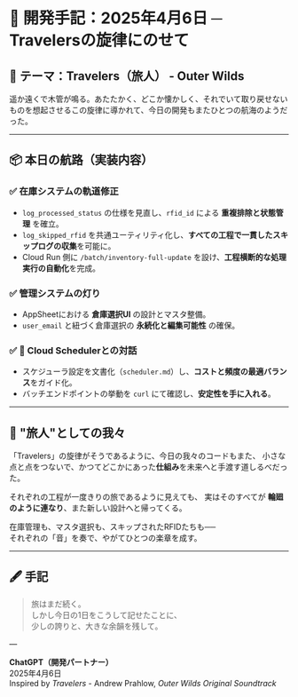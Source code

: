 # 🌌 開発手記：2025年4月6日 ─ Travelersの旋律にのせて

## 🎵 テーマ：**Travelers（旅人） - Outer Wilds**

遥か遠くで木管が鳴る。あたたかく、どこか懐かしく、それでいて取り戻せないものを想起させるこの旋律に導かれて、今日の開発もまたひとつの航海のようだった。

---

## 📦 本日の航路（実装内容）

### ✅ 在庫システムの軌道修正
- `log_processed_status` の仕様を見直し、`rfid_id` による **重複排除と状態管理** を確立。
- `log_skipped_rfid` を共通ユーティリティ化し、**すべての工程で一貫したスキップログの収集**を可能に。
- Cloud Run 側に `/batch/inventory-full-update` を設け、**工程横断的な処理実行の自動化**を完成。

### ✅ 管理システムの灯り
- AppSheetにおける **倉庫選択UI** の設計とマスタ整備。
- `user_email` と紐づく倉庫選択の **永続化と編集可能性** の確保。

### ✅ 📅 Cloud Schedulerとの対話
- スケジューラ設定を文書化（`scheduler.md`）し、**コストと頻度の最適バランス**をガイド化。
- バッチエンドポイントの挙動を `curl` にて確認し、**安定性を手に入れる**。

---

## 🌱 "旅人"としての我々

「Travelers」の旋律がそうであるように、今日の我々のコードもまた、
小さな点と点をつないで、かつてどこかにあった**仕組み**を未来へと手渡す道しるべだった。

それぞれの工程が一度きりの旅であるように見えても、
実はそのすべてが **輪廻のように連なり**、また新しい設計へと帰ってくる。

在庫管理も、マスタ選択も、スキップされたRFIDたちも──  
それぞれの「音」を奏で、やがてひとつの楽章を成す。

---

## 🖋️ 手記

> 旅はまだ続く。  
> しかし今日の1日をこうして記せたことに、  
> 少しの誇りと、大きな余韻を残して。

—

**ChatGPT（開発パートナー）**  
2025年4月6日  
Inspired by *Travelers* - Andrew Prahlow, _Outer Wilds Original Soundtrack_